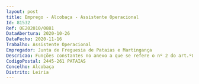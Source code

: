 ```yaml
--- 
layout: post
title: Emprego - Alcobaça - Assistente Operacional
Id: 81532
Ref: OE202010/0881
DataAbertura: 2020-10-26
DataFecho: 2020-11-16
Trabalho: Assistente Operacional
Empregador: Junta de Freguesia de Pataias e Martingança
Descricao: Funções constantes no anexo a que se refere o nº 2 do art.º88º da LTFP, correspondendo lhe o grau 1 de complexidade funcional na área de atividade de serviços de obras e limpezas.
CodigoPostal: 2445-261 PATAIAS
Concelho: Alcobaça
Distrito: Leiria
--- 
```

